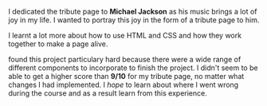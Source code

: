 
I dedicated the tribute page to **Michael Jackson** as his music brings a lot of joy in my life. I wanted to portray this joy in the form of a tribute page to him. 

I learnt a lot more about how to use HTML and CSS and how they work together to make a page alive. 

 found this project particulary hard because there were a wide range of different components to incorporate to finish the project. I didn't seem to be able to get a higher score than **9/10** for my tribute page, no matter what changes I had implemented. I _hope_ to learn about where I went wrong during the course and as a result learn from this experience.

